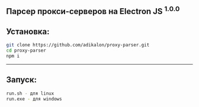 Парсер прокси-серверов на Electron JS <sup>1.0.0</sup>
-------
## Установка:
```sh
git clone https://github.com/adikalon/proxy-parser.git
cd proxy-parser
npm i
```
-------
## Запуск:
```sh
run.sh - для linux
run.exe - для windows
```
